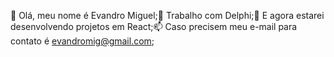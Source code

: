 👋 Olá, meu nome é Evandro Miguel;👀 Trabalho com Delphi;🌱 E agora estarei desenvolvendo projetos em React;📫 Caso precisem meu e-mail para contato é evandromig@gmail.com;
